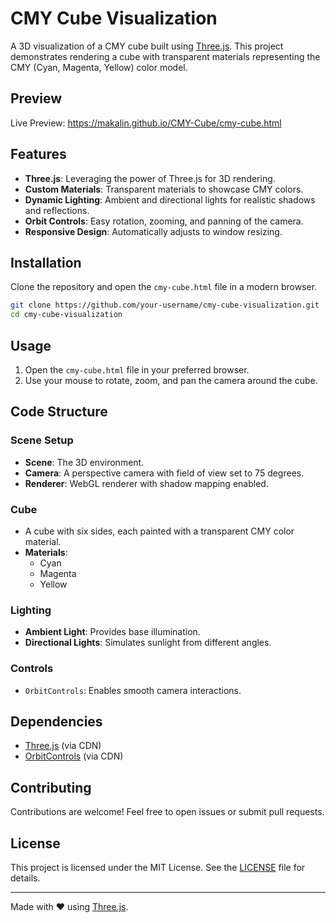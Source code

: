 # CMY Cube Visualization

A 3D visualization of a CMY cube built using [Three.js](https://threejs.org/). This project demonstrates rendering a cube with transparent materials representing the CMY (Cyan, Magenta, Yellow) color model.

## Preview

Live Preview: <a href="https://makalin.github.io/CMY-Cube/cmy-cube.html" target="_blank">https://makalin.github.io/CMY-Cube/cmy-cube.html</a>

## Features

- **Three.js**: Leveraging the power of Three.js for 3D rendering.
- **Custom Materials**: Transparent materials to showcase CMY colors.
- **Dynamic Lighting**: Ambient and directional lights for realistic shadows and reflections.
- **Orbit Controls**: Easy rotation, zooming, and panning of the camera.
- **Responsive Design**: Automatically adjusts to window resizing.

## Installation

Clone the repository and open the `cmy-cube.html` file in a modern browser.

```bash
git clone https://github.com/your-username/cmy-cube-visualization.git
cd cmy-cube-visualization
```

## Usage

1. Open the `cmy-cube.html` file in your preferred browser.
2. Use your mouse to rotate, zoom, and pan the camera around the cube.

## Code Structure

### Scene Setup

- **Scene**: The 3D environment.
- **Camera**: A perspective camera with field of view set to 75 degrees.
- **Renderer**: WebGL renderer with shadow mapping enabled.

### Cube

- A cube with six sides, each painted with a transparent CMY color material.
- **Materials**:
  - Cyan
  - Magenta
  - Yellow

### Lighting

- **Ambient Light**: Provides base illumination.
- **Directional Lights**: Simulates sunlight from different angles.

### Controls

- `OrbitControls`: Enables smooth camera interactions.

## Dependencies

- [Three.js](https://threejs.org/) (via CDN)
- [OrbitControls](https://threejs.org/docs/#examples/en/controls/OrbitControls) (via CDN)

## Contributing

Contributions are welcome! Feel free to open issues or submit pull requests.

## License

This project is licensed under the MIT License. See the [LICENSE](LICENSE) file for details.

---

Made with ❤️ using [Three.js](https://threejs.org/).
